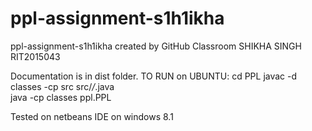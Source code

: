 # ppl-assignment-s1h1ikha
ppl-assignment-s1h1ikha created by GitHub Classroom
SHIKHA SINGH
RIT2015043

Documentation is in dist folder.
TO RUN on UBUNTU:
cd PPL
javac -d classes -cp src src/*/*.java           
java -cp classes ppl.PPL                

Tested on netbeans IDE on windows 8.1
